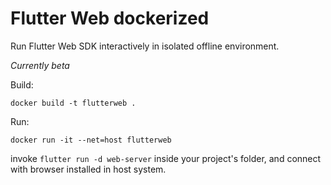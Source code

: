 # Flutter Web dockerized
Run Flutter Web SDK interactively in isolated offline environment.

*Currently beta*

Build:
```
docker build -t flutterweb .
```

Run:
```
docker run -it --net=host flutterweb
```
invoke `flutter run -d web-server` inside your project's folder,
and connect with browser installed in host system.

